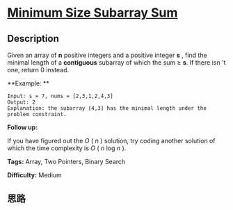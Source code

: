 # [Minimum Size Subarray Sum][title]

## Description

Given an array of **n** positive integers and a positive integer **s** , find
the minimal length of a **contiguous** subarray of which the sum  ≥ **s**. If
there isn 't one, return 0 instead.

**Example:  **
            Input: s = 7, nums = [2,3,1,2,4,3]    Output: 2    Explanation: the subarray [4,3] has the minimal length under the problem constraint.

**Follow up:**

If you have figured out the _O_ ( _n_ ) solution, try coding another solution
of which the time complexity is _O_ ( _n_ log _n_ ).


**Tags:** Array, Two Pointers, Binary Search

**Difficulty:** Medium

## 思路

[title]: https://leetcode.com/problems/minimum-size-subarray-sum
